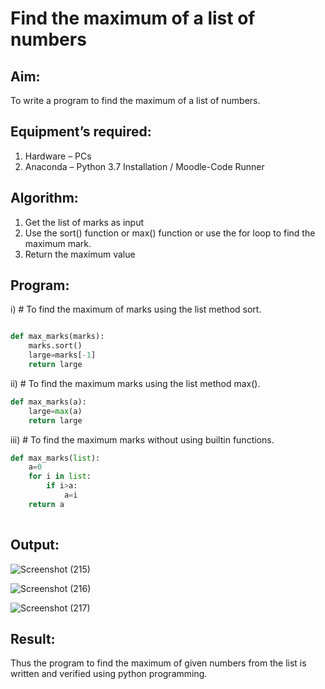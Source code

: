# Find the maximum of a list of numbers
## Aim:
To write a program to find the maximum of a list of numbers.
## Equipment’s required:
1.	Hardware – PCs
2.	Anaconda – Python 3.7 Installation / Moodle-Code Runner
## Algorithm:
1.	Get the list of marks as input
2.	Use the sort() function or max() function or use the for loop to find the maximum mark.
3.	Return the maximum value
## Program:

i)	# To find the maximum of marks using the list method sort.
```Python

def max_marks(marks):
    marks.sort()
    large=marks[-1]
    return large

```

ii)	# To find the maximum marks using the list method max().
```Python
def max_marks(a):
    large=max(a)
    return large


```

iii) # To find the maximum marks without using builtin functions.
```Python
def max_marks(list):
    a=0
    for i in list:
        if i>a:
            a=i
    return a
    


```



## Output:

![Screenshot (215)](https://github.com/RahiniAchudhan/FindMaximum/assets/145742838/db0878b2-7357-4afb-877c-077bfe8438bf)

![Screenshot (216)](https://github.com/RahiniAchudhan/FindMaximum/assets/145742838/1e37feb6-4bf0-4961-8343-0a5f4375e0e3)

![Screenshot (217)](https://github.com/RahiniAchudhan/FindMaximum/assets/145742838/eddbd332-6d01-4933-af51-2847f7d9027c)


## Result:
Thus the program to find the maximum of given numbers from the list is written and verified using python programming.
